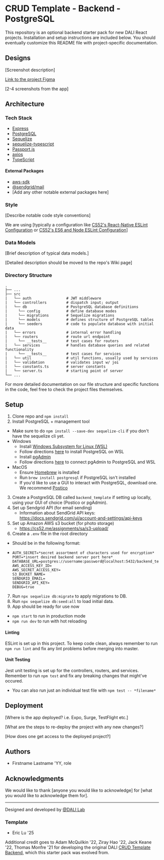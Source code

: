# CRUD Template - Backend - PostgreSQL

This repository is an optional backend starter pack for new DALI React projects. Installation and setup instructions are included below. You should eventually customize this README file with project-specific documentation.

## Designs
[Screenshot description]

[Link to the project Figma]()

[2-4 screenshots from the app]

## Architecture
### Tech Stack
  - [Express](https://expressjs.com/)
  - [PostgreSQL](https://www.postgresql.org/)
  - [Sequelize](https://sequelize.org/)
  - [sequelize-typescript](https://www.npmjs.com/package/sequelize-typescript)
  - [Passport.js](https://www.passportjs.org/)
  - [axios](https://github.com/axios/axios)
  - [TypeScript](https://www.typescriptlang.org/docs/)

#### External Packages
- [aws-sdk](https://yarnpkg.com/package/aws-sdk)
- [@sendgrid/mail](https://docs.sendgrid.com/for-developers/sending-email/quickstart-nodejs)
- [Add any other notable external packages here]

### Style
[Describe notable code style conventions]

We are using [typically a configuration like [CS52's React-Native ESLint Configuration](https://gist.github.com/timofei7/c8df5cc69f44127afb48f5d1dffb6c84) or [CS52's ES6 and Node ESLint Configuration](https://gist.github.com/timofei7/21ac43d41e506429495c7368f0b40cc7)]

### Data Models
[Brief description of typical data models.]

[Detailed description should be moved to the repo's Wiki page]

### Directory Structure

    .
    ├── ...         
    ├── src                    
    |   └── auth                # JWT middleware
    |   └── controllers         # dispatch input; output
    |   └── db                  # PostgreSQL database definitions
    |     └── config            # define database modes
    |     └── migrations        # Sequelize migrations
    |     └── models            # defines structure of PostgreSQL tables
    |     └── seeders           # code to populate database with initial data
    |   └── errors              # internal error handling
    |   └── routers             # route url endpoint
    |     └── __tests__         # test cases for routers
    |   └── services            # handles database queries and related functionality
    |     └── __tests__         # test cases for services
    |   └── util                # util functions, usually used by services
    |   └── validation          # validates input w/ joi
    |   └── constants.ts        # server constants
    |   └── server.ts           # starting point of server
    └── ...

For more detailed documentation on our file structure and specific functions in the code, feel free to check the project files themselves.

## Setup

1. Clone repo and `npm install`
2. Install PostgreSQL + management tool
  - Make sure to do `npm install --save-dev sequelize-cli` if you don't have the sequelize cli yet.
  - Windows
    - Install [Windows Subsystem for Linux (WSL)](https://ubuntu.com/tutorials/install-ubuntu-on-wsl2-on-windows-10#1-overview)
    - Follow directions [here](https://docs.microsoft.com/en-us/windows/wsl/tutorials/wsl-database#install-postgresql) to install PostgreSQL on WSL
    - Install [pgAdmin](https://www.pgadmin.org/)
    - Follow directions [here](https://www.vultr.com/docs/install-pgadmin-4-for-postgresql-database-server-on-ubuntu-linux/) to connect pgAdmin to PostgreSQL and WSL
  - MacOS
    - Ensure [Homebrew](https://brew.sh/) is installed
    - Run `brew install postgresql` if PostgreSQL isn't installed
    - If you'd like to use a GUI to interact with PostgreSQL, download one. We recommend [Postico](https://eggerapps.at/postico/)
3. Create a PostgreSQL DB called `backend_template` if setting up locally, using your GUI of choice (Postico or pgAdmin).
4. Set up Sendgrid API (for email sending)
   - Information about SendGrid API keys: https://docs.sendgrid.com/ui/account-and-settings/api-keys
5. Set up Amazon AWS s3 bucket (for photo storage)
   - https://cs52.me/assignments/sa/s3-upload/
6. Create a `.env` file in the root directory
  - Should be in the following format:
  - ```
    AUTH_SECRET=*secret assortment of characters used for encryption*
    PORT=*insert desired backend server port here*
    DATABASE_URL=postgres://username:password@localhost:5432/backend_template
    AWS_ACCESS_KEY_ID=
    AWS_SECRET_ACCESS_KEY=
    S3_BUCKET_NAME=
    SENDGRID_EMAIL=
    SENDGRID_API_KEY=
    DEBUG=true
    ```
7. Run `npx sequelize db:migrate` to apply migrations to DB.
8. Run `npx sequelize db:seed:all` to load initial data.
9. App should be ready for use now
  - `npm start` to run in production mode
  - `npm run dev` to run with hot reloading

#### Linting

ESLint is set up in this project. To keep code clean, always remember to run `npm run lint` and fix any lint problems before merging into master.

#### Unit Testing

Jest unit testing is set up for the controllers, routers, and services. Remember to run `npm test` and fix any breaking changes that might've occured. 
  - You can also run just an individual test file with `npm test -- *filename*`

## Deployment
[Where is the app deployed? i.e. Expo, Surge, TestFlight etc.]

[What are the steps to re-deploy the project with any new changes?]

[How does one get access to the deployed project?]

## Authors
* Firstname Lastname 'YY, role

## Acknowledgments
We would like to thank [anyone you would like to acknowledge] for [what you would like to acknowledge them for].

---
Designed and developed by [@DALI Lab](https://github.com/dali-lab)

### Template
- Eric Lu '25

Additional credit goes to Adam McQuilkin '22, Ziray Hao '22, Jack Keane '22, Thomas Monfre '21 for developing the original DALI [CRUD Template Backend](https://github.com/dali-lab/crud-template-backend), which this starter pack was evolved from.
